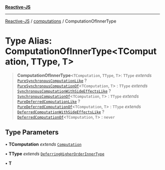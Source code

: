[**Reactive-JS**](../../README.md)

***

[Reactive-JS](../../README.md) / [computations](../README.md) / ComputationOfInnerType

# Type Alias: ComputationOfInnerType\<TComputation, TType, T\>

> **ComputationOfInnerType**\<`TComputation`, `TType`, `T`\>: `TType` *extends* [`PureSynchronousComputationLike`](../interfaces/PureSynchronousComputationLike.md) ? [`PureSynchronousComputationOf`](PureSynchronousComputationOf.md)\<`TComputation`, `T`\> : `TType` *extends* [`SynchronousComputationWithSideEffectsLike`](../interfaces/SynchronousComputationWithSideEffectsLike.md) ? [`SynchronousComputationOf`](SynchronousComputationOf.md)\<`TComputation`, `T`\> : `TType` *extends* [`PureDeferredComputationLike`](../interfaces/PureDeferredComputationLike.md) ? [`PureDeferredComputationOf`](PureDeferredComputationOf.md)\<`TComputation`, `T`\> : `TType` *extends* [`DeferredComputationWithSideEffectsLike`](../interfaces/DeferredComputationWithSideEffectsLike.md) ? [`DeferredComputationOf`](DeferredComputationOf.md)\<`TComputation`, `T`\> : `never`

## Type Parameters

• **TComputation** *extends* [`Computation`](Computation.md)

• **TType** *extends* [`DeferringHigherOrderInnerType`](DeferringHigherOrderInnerType.md)

• **T**
